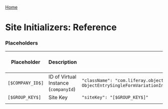 [Home](../../README.md)

# Site Initializers: Reference

### Placeholders

| Placeholder         | Description                          | Sample Code                                                                                                                                              | Sample Sources Link                                                                                                                                                                                                     | 
|---------------------|--------------------------------------|----------------------------------------------------------------------------------------------------------------------------------------------------------|-------------------------------------------------------------------------------------------------------------------------------------------------------------------------------------------------------------------------|
| `[$COMPANY_ID$]`    | ID of Virtual Instance (`companyId`) | `"className": "com.liferay.object.web.internal.info.collection.provider. ObjectEntrySingleFormVariationInfoCollectionProvider_[$COMPANY_ID$]_C_Speaker"` | [Link](https://github.com/liferay/liferay-portal/blob/7.4.3.125-ga125/modules/dxp/apps/osb/osb-site-initializer/osb-site-initializer-evp/src/main/resources/site-initializer/layouts/01_home/page-definition.json#L534) |
| `[$GROUP_KEY$]`     | Site Key                             | `"siteKey": "[$GROUP_KEY$]"`                                                                                                                             | [Link](https://github.com/liferay/liferay-portal/blob/7.4.3.125-ga125/modules/apps/site-initializer/site-initializer-raylife-ap/src/main/resources/site-initializer/layouts/3_policies/page-definition.json#L32)        |                                                                                                                                                                                                             |
|                     |                                      |                                                                                                                                                          |                                                                                                                                                                                                                         |                                                                                                                                                                                                            |

